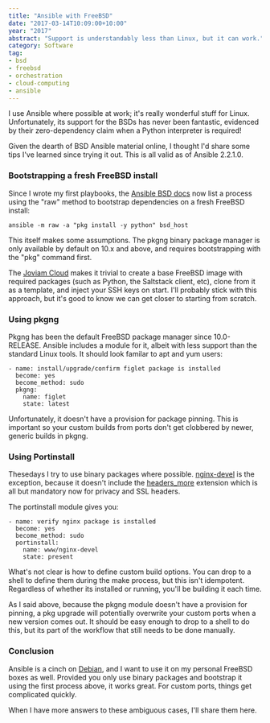 ```yaml
---
title: "Ansible with FreeBSD"
date: "2017-03-14T10:09:00+10:00"
year: "2017"
abstract: "Support is understandably less than Linux, but it can work."
category: Software
tag:
- bsd
- freebsd
- orchestration
- cloud-computing
- ansible
---
```

I use Ansible where possible at work; it's really wonderful stuff for Linux. Unfortunately, its support for the BSDs has never been fantastic, evidenced by their zero-dependency claim when a Python interpreter is required!

Given the dearth of BSD Ansible material online, I thought I'd share some tips I've learned since trying it out. This is all valid as of Ansible 2.2.1.0.

### Bootstrapping a fresh FreeBSD install

Since I wrote my first playbooks, the [Ansible BSD docs] now list a process using the "raw" method to bootstrap dependencies on a fresh FreeBSD install:

    ansible -m raw -a "pkg install -y python" bsd_host

This itself makes some assumptions. The pkgng binary package manager is only available by default on 10.x and above, and requires bootstrapping with the "pkg" command first.

The [Joviam Cloud] makes it trivial to create a base FreeBSD image with required packages (such as Python, the Saltstack client, etc), clone from it as a template, and inject your SSH keys on start. I'll probably stick with this approach, but it's good to know we can get closer to starting from scratch.


### Using pkgng

Pkgng has been the default FreeBSD package manager since 10.0-RELEASE. Ansible includes a module for it, albeit with less support than the standard Linux tools. It should look familar to apt and yum users:

    - name: install/upgrade/confirm figlet package is installed
      become: yes
      become_method: sudo
      pkgng: 
        name: figlet
        state: latest

Unfortunately, it doesn't have a provision for package pinning. This is important so your custom builds from ports don't get clobbered by newer, generic builds in pkgng.


### Using Portinstall

Thesedays I try to use binary packages where possible. [nginx-devel] is the exception, because it doesn't include the [headers_more] extension which is all but mandatory now for privacy and SSL headers.

The portinstall module gives you:

    - name: verify nginx package is installed
      become: yes
      become_method: sudo
      portinstall: 
        name: www/nginx-devel
        state: present

What's not clear is how to define custom build options. You can drop to a shell to define them during the make process, but this isn't idempotent. Regardless of whether its installed or running, you'll be building it each time.

As I said above, because the pkgng module doesn't have a provision for pinning, a pkg upgrade will potentially overwrite your custom ports when a new version comes out. It should be easy enough to drop to a shell to do this, but its part of the workflow that still needs to be done manually.

### Conclusion

Ansible is a cinch on [Debian], and I want to use it on my personal FreeBSD boxes as well. Provided you only use binary packages and bootstrap it using the first process above, it works great. For custom ports, things get complicated quickly.

When I have more answers to these ambiguous cases, I'll share them here.

[Debian]: https://docs.ansible.com/ansible/apt_module.html
[Ansible BSD docs]: https://docs.ansible.com/ansible/intro_bsd.html
[Joviam Cloud]: https://joviam.com/
[portinstall]: https://docs.ansible.com/ansible/portinstall_module.html
[nginx-devel]: https://www.freshports.org/www/nginx-devel/
[headers_more]: https://github.com/openresty/headers-more-nginx-module 
